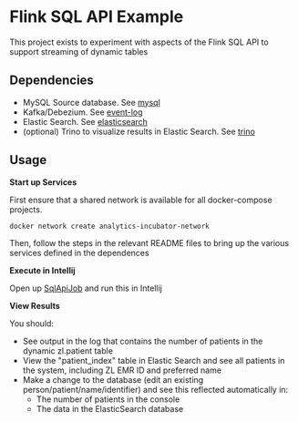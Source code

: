 # Flink SQL API Example

This project exists to experiment with aspects of the Flink SQL API to support streaming of dynamic tables

## Dependencies 

* MySQL Source database.  See [mysql](../../mysql)
* Kafka/Debezium.  See [event-log](../../event-log)
* Elastic Search.  See [elasticsearch](../../elasticsearch)
* (optional) Trino to visualize results in Elastic Search.  See [trino](../../trino)

## Usage

**Start up Services**

First ensure that a shared network is available for all docker-compose projects.

```shell
docker network create analytics-incubator-network
```

Then, follow the steps in the relevant README files to bring up the various services defined in the dependences

**Execute in Intellij**

Open up [SqlApiJob](src/main/java/org/pih/analytics/flink/SqlApiJob.java) and run this in Intellij

**View Results**

You should:

* See output in the log that contains the number of patients in the dynamic zl.patient table
* View the "patient_index" table in Elastic Search and see all patients in the system, including ZL EMR ID and preferred name
* Make a change to the database (edit an existing person/patient/name/identifier) and see this reflected automatically in:
  * The number of patients in the console
  * The data in the ElasticSearch database
  